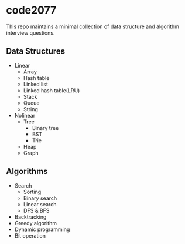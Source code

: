 # code2077

This repo maintains a minimal collection of data structure and algorithm interview questions.

## Data Structures

- Linear
  - Array
  - Hash table
  - Linked list
  - Linked hash table(LRU)
  - Stack
  - Queue
  - String
- Nolinear
  - Tree
    - Binary tree
    - BST
    - Trie
  - Heap
  - Graph

## Algorithms

- Search
  - Sorting
  - Binary search
  - Linear search
  - DFS & BFS
- Backtracking
- Greedy algorithm
- Dynamic programming
- Bit operation
